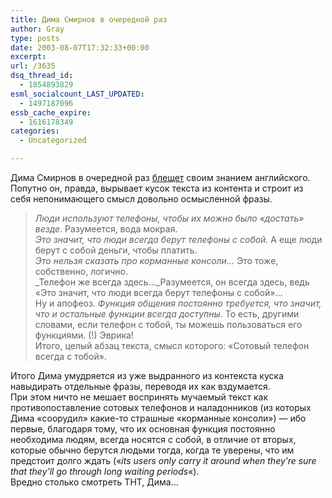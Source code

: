 ```yaml
---
title: Дима Смирнов в очередной раз
author: Gray
type: posts
date: 2003-08-07T17:32:33+00:00
excerpt:
url: /3635
dsq_thread_id:
  - 1854893829
esml_socialcount_LAST_UPDATED:
  - 1497187096
essb_cache_expire:
  - 1616178349
categories:
  - Uncategorized

---
```








Дима Смирнов в очередной раз <a href="http://register.spectator.ru/08.08.2003/1" target="_blank">блещет</a> своим знанием английского. Попутно он, правда, вырывает кусок текста из контента и строит из себя непонимающего смысл довольно осмысленной фразы. 

> _Люди используют телефоны, чтобы их можно было &laquo;достать&raquo; везде._ Разумеется, вода мокрая.  
> _Это значит, что люди всегда берут телефоны с собой._ А еще люди берут с собой деньги, чтобы платить.  
> _Это нельзя сказать про корманные консоли&#8230;_ Это тоже, собственно, логично.  
> _Телефон же всегда здесь&#8230;_Разумеется, он всегда здесь, ведь &laquo;Это значит, что люди всегда берут телефоны с собой&raquo;&#8230;  
> Ну и апофеоз. _Функция общения постоянно требуется, что значит, что и остальные функции всегда доступны._ То есть, другими словами, если телефон с тобой, ты можешь пользоваться его функциями. (!) Эврика!  
> Итого, целый абзац текста, смысл которого: &laquo;Сотовый телефон всегда с тобой&raquo;.

Итого Дима умудряется из уже выдранного из контекста куска навыдирать отдельные фразы, переводя их как вздумается.  
При этом ничто не мешает воспринять мучаемый текст как противопоставление сотовых телефонов и наладонников (из которых Дима &#171;соорудил&#187; какие-то страшные &#171;корманные консоли&#187;) &#8212; ибо первые, благодаря тому, что их основная функция постоянно необходима людям, всегда носятся с собой, в отличие от вторых, которые обычно берутся людьми тогда, когда те уверены, что им предстоит долго ждать (&#171;_its users only carry it around when they&rsquo;re sure that they&rsquo;ll go through long waiting periods_&#171;).  
Вредно столько смотреть ТНТ, Дима&#8230;